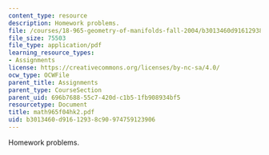 ```yaml
---
content_type: resource
description: Homework problems.
file: /courses/18-965-geometry-of-manifolds-fall-2004/b3013460d91612938c90974759123906_math965f04hk2.pdf
file_size: 75503
file_type: application/pdf
learning_resource_types:
- Assignments
license: https://creativecommons.org/licenses/by-nc-sa/4.0/
ocw_type: OCWFile
parent_title: Assignments
parent_type: CourseSection
parent_uid: 696b7688-55c7-420d-c1b5-1fb908934bf5
resourcetype: Document
title: math965f04hk2.pdf
uid: b3013460-d916-1293-8c90-974759123906
---
```

Homework problems.
